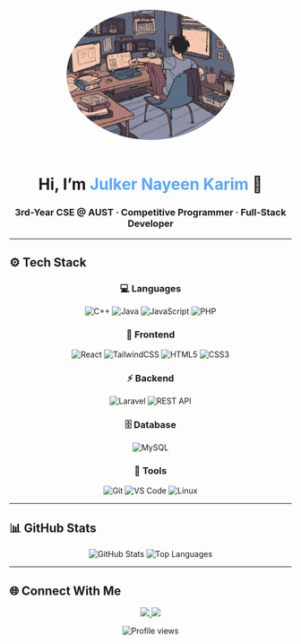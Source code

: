 <!-- Profile Header -->
<p align="center">
  <img src="pg.jpg" alt="Profile Picture" width="300" style="border-radius:50%; margin-bottom:20px;" />
</p>

<h1 align="center">Hi, I’m <span style="color:#58a6ff;">Julker Nayeen Karim</span> 👋</h1>
<h3 align="center">3rd-Year CSE @ AUST · Competitive Programmer · Full-Stack Developer</h3>

---

## ⚙️ Tech Stack
<div align="center">

### 💻 Languages  
![C++](https://img.shields.io/badge/C++-00599C?logo=cplusplus&logoColor=white&style=for-the-badge)
![Java](https://img.shields.io/badge/Java-007396?logo=java&logoColor=white&style=for-the-badge)
![JavaScript](https://img.shields.io/badge/JavaScript-F7DF1E?logo=javascript&logoColor=black&style=for-the-badge)
![PHP](https://img.shields.io/badge/PHP-777BB4?logo=php&logoColor=white&style=for-the-badge)

### 🎨 Frontend  
![React](https://img.shields.io/badge/React-61DAFB?logo=react&logoColor=black&style=for-the-badge)
![TailwindCSS](https://img.shields.io/badge/TailwindCSS-06B6D4?logo=tailwindcss&logoColor=white&style=for-the-badge)
![HTML5](https://img.shields.io/badge/HTML5-E34F26?logo=html5&logoColor=white&style=for-the-badge)
![CSS3](https://img.shields.io/badge/CSS3-1572B6?logo=css3&logoColor=white&style=for-the-badge)

### ⚡ Backend  
![Laravel](https://img.shields.io/badge/Laravel-FF2D20?logo=laravel&logoColor=white&style=for-the-badge)
![REST API](https://img.shields.io/badge/REST%20API-005571?logo=fastapi&logoColor=white&style=for-the-badge)

### 🗄️ Database  
![MySQL](https://img.shields.io/badge/MySQL-4479A1?logo=mysql&logoColor=white&style=for-the-badge)

### 🔧 Tools  
![Git](https://img.shields.io/badge/Git-F05032?logo=git&logoColor=white&style=for-the-badge)
![VS Code](https://img.shields.io/badge/VS%20Code-007ACC?logo=visualstudiocode&logoColor=white&style=for-the-badge)
![Linux](https://img.shields.io/badge/Linux-FCC624?logo=linux&logoColor=black&style=for-the-badge)

</div>

---

## 📊 GitHub Stats
<div align="center">
  <img alt="GitHub Stats" src="https://github-readme-stats.vercel.app/api?username=jnkarim&show_icons=true&theme=radical&hide_border=true&rank_icon=github" height="170" />
  <img alt="Top Languages" src="https://github-readme-stats.vercel.app/api/top-langs/?username=jnkarim&layout=compact&theme=radical&hide_border=true" height="170" />
</div>

---

## 🌐 Connect With Me
<p align="center">
  <a href="https://www.linkedin.com/in/jnkarim" target="_blank">
    <img src="https://img.shields.io/badge/LinkedIn-0A66C2?logo=linkedin&logoColor=white&style=for-the-badge" />
  </a>
  <a href="mailto:julkernkarim@gmail.com">
    <img src="https://img.shields.io/badge/Email-D14836?logo=gmail&logoColor=white&style=for-the-badge" />
  </a>
</p>

<p align="center">
  <img src="https://komarev.com/ghpvc/?username=jnkarim&label=Profile%20Views&color=00FFFF&style=flat-square" alt="Profile views" />
</p>
